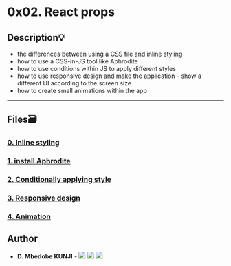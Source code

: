 # 0x02. React props

## Description:bulb:

- the differences between using a CSS file and inline styling
- how to use a CSS-in-JS tool like Aphrodite
- how to use conditions within JS to apply different styles
- how to use responsive design and make the application - show a different UI according to the screen size
- how to create small animations within the app

---

## Files:card_file_box:

### [0. Inline styling](./task_0)

### [1. install Aphrodite](./task_1)

### [2. Conditionally applying style](./task_2)

### [3. Responsive design](./task_3)

### [4. Animation](./task_4)



## Author

- **D. Mbedobe KUNJI** - [<img src="https://img.shields.io/badge/GitHub-181717.svg?&style=plastic&logo=github&logoColor=white"/>](https://github.com/Mbedobe)
  [<img src="https://img.shields.io/badge/Twitter-1DA1F2.svg?&style=plastic&logo=twitter&logoColor=white"/>](https://twitter.com/@kd_mbedobe)
  [<img src="https://img.shields.io/badge/Linkedin-0A66C2.svg?&style=plastic&logo=linkedin&logoColor=white"/>](https://www.linkedin.com/in/danielmbedobe/)

